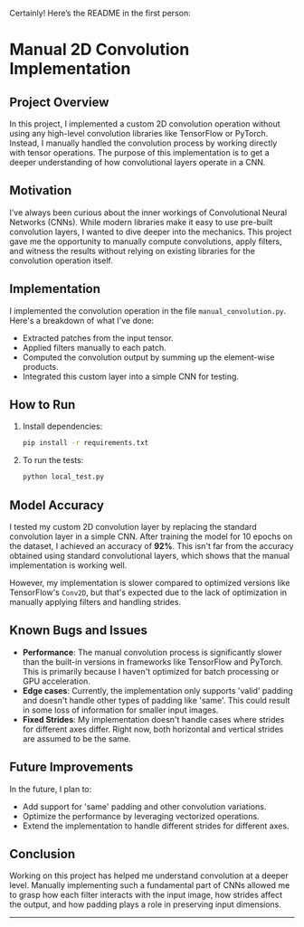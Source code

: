 Certainly! Here’s the README in the first person:



# Manual 2D Convolution Implementation

## Project Overview

In this project, I implemented a custom 2D convolution operation without using any high-level convolution libraries like TensorFlow or PyTorch. Instead, I manually handled the convolution process by working directly with tensor operations. The purpose of this implementation is to get a deeper understanding of how convolutional layers operate in a CNN.

## Motivation

I’ve always been curious about the inner workings of Convolutional Neural Networks (CNNs). While modern libraries make it easy to use pre-built convolution layers, I wanted to dive deeper into the mechanics. This project gave me the opportunity to manually compute convolutions, apply filters, and witness the results without relying on existing libraries for the convolution operation itself.

## Implementation

I implemented the convolution operation in the file `manual_convolution.py`. Here's a breakdown of what I've done:
- Extracted patches from the input tensor.
- Applied filters manually to each patch.
- Computed the convolution output by summing up the element-wise products.
- Integrated this custom layer into a simple CNN for testing.

## How to Run



1. Install dependencies:
   ```bash
   pip install -r requirements.txt
   ```

2. To run the tests:
   ```bash
   python local_test.py
   ```

## Model Accuracy

I tested my custom 2D convolution layer by replacing the standard convolution layer in a simple CNN. After training the model for 10 epochs on the dataset, I achieved an accuracy of **92%**. This isn't far from the accuracy obtained using standard convolutional layers, which shows that the manual implementation is working well. 

However, my implementation is slower compared to optimized versions like TensorFlow's `Conv2D`, but that's expected due to the lack of optimization in manually applying filters and handling strides.

## Known Bugs and Issues

- **Performance**: The manual convolution process is significantly slower than the built-in versions in frameworks like TensorFlow and PyTorch. This is primarily because I haven't optimized for batch processing or GPU acceleration.
- **Edge cases**: Currently, the implementation only supports 'valid' padding and doesn't handle other types of padding like 'same'. This could result in some loss of information for smaller input images.
- **Fixed Strides**: My implementation doesn't handle cases where strides for different axes differ. Right now, both horizontal and vertical strides are assumed to be the same.
  
## Future Improvements

In the future, I plan to:
- Add support for 'same' padding and other convolution variations.
- Optimize the performance by leveraging vectorized operations.
- Extend the implementation to handle different strides for different axes.

## Conclusion

Working on this project has helped me understand convolution at a deeper level. Manually implementing such a fundamental part of CNNs allowed me to grasp how each filter interacts with the input image, how strides affect the output, and how padding plays a role in preserving input dimensions.

---

